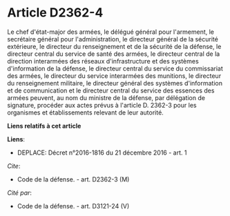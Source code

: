 # Article D2362-4

Le chef d'état-major des armées, le délégué général pour l'armement, le secrétaire général pour l'administration, le
directeur général de la sécurité extérieure, le          directeur du renseignement et de la sécurité de la défense, le
directeur central du service de santé des armées, le directeur central de la direction interarmées des réseaux
d'infrastructure et des systèmes d'information de la défense, le directeur central du service du commissariat des armées, le
directeur du service interarmées des munitions, le directeur du renseignement militaire, le directeur général des systèmes
d'information et de communication et le directeur central du service des essences des armées peuvent, au nom du ministre de
la défense, par délégation de signature, procéder aux actes prévus à l'article D. 2362-3 pour les organismes et
établissements relevant de leur autorité.

**Liens relatifs à cet article**

**Liens**:

  - DEPLACE: Décret n°2016-1816 du 21 décembre 2016 - art. 1

_Cite_:

  - Code de la défense. - art. D2362-3 (M)

_Cité par_:

  - Code de la défense. - art. D3121-24 (V)
